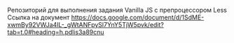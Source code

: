 Репозиторий для выполнения задания Vanilla JS с препроцессором Less
Ссылка на документ
https://docs.google.com/document/d/1SdME-xwmBy92VWJa4IL-_gWtANFpySl7YnY5TjW5pvk/edit?tab=t.0#heading=h.pdlis3a89cnu
